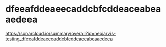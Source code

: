 # dfeeafddeaeecaddcbfcddeaceabeaaedeea
https://sonarcloud.io/summary/overall?id=neojarvis-testing_dfeeafddeaeecaddcbfcddeaceabeaaedeea
